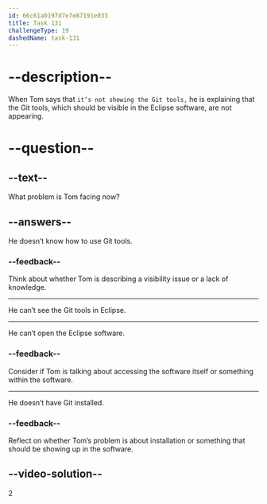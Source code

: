 ```yaml
---
id: 66c61a0197d7e7e87191e033
title: Task 131
challengeType: 19
dashedName: task-131
---
```


<!-- Audio Reference:
Tom: And in Eclipse, it’s not showing the Git tools. -->

# --description--

When Tom says that `it’s not showing the Git tools,` he is explaining that the Git tools, which should be visible in the Eclipse software, are not appearing. 

# --question--

## --text--

What problem is Tom facing now?

## --answers--

He doesn’t know how to use Git tools.

### --feedback--

Think about whether Tom is describing a visibility issue or a lack of knowledge.

---

He can’t see the Git tools in Eclipse.

---

He can’t open the Eclipse software.

### --feedback--

Consider if Tom is talking about accessing the software itself or something within the software.

---

He doesn’t have Git installed.

### --feedback--

Reflect on whether Tom’s problem is about installation or something that should be showing up in the software.
  
## --video-solution--

2
